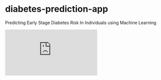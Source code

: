 # diabetes-prediction-app
Predicting Early Stage Diabetes Risk In Individuals using Machine Learning

[![Diabetes Prediction App](https://share.streamlit.io/rainbowmoonlight/diabetes-prediction-app/main/app.py)](https://share.streamlit.io/rainbowmoonlight/diabetes-prediction-app/main/app.py)
